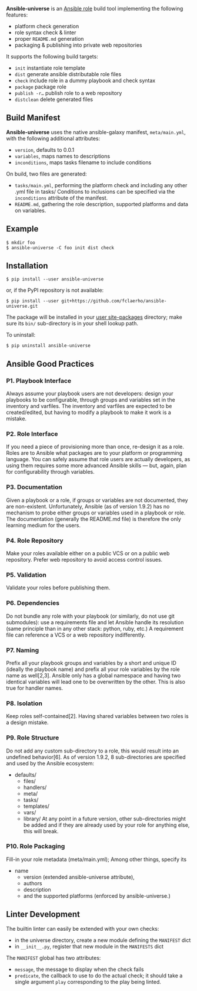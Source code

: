 
**Ansible-universe** is an [Ansible role](http://docs.ansible.com/ansible/playbooks_roles.html) build tool implementing the following features:
  * platform check generation
  * role syntax check & linter
  * proper `README.md` generation
  * packaging & publishing into private web repositories

It supports the following build targets:
  * `init` instantiate role template
  * `dist` generate ansible distributable role files
  * `check` include role in a dummy playbook and check syntax
  * `package` package role
  * `publish -r…` publish role to a web repository
  * `distclean` delete generated files


Build Manifest
--------------

**Ansible-universe** uses the native ansible-galaxy manifest, `meta/main.yml`, with the following additional attributes:
  * `version`, defaults to 0.0.1
  * `variables`, maps names to descriptions
  * `inconditions`, maps tasks filename to include conditions

On build, two files are generated:
  * `tasks/main.yml`, performing the platform check and including any other .yml file in tasks/
    Conditions to inclusions can be specified via the `inconditions` attribute of the manifest.
  * `README.md`, gathering the role description, supported platforms and data on variables.


Example
-------

	$ mkdir foo
	$ ansible-universe -C foo init dist check


Installation
------------

	$ pip install --user ansible-universe

or, if the PyPI repository is not available:

	$ pip install --user git+https://github.com/fclaerho/ansible-universe.git

The package will be installed in your [user site-packages](https://www.python.org/dev/peps/pep-0370/#specification) directory; make sure its `bin/` sub-directory is in your shell lookup path.

To uninstall:

	$ pip uninstall ansible-universe


Ansible Good Practices
----------------------

### P1. Playbook Interface

Always assume your playbook users are not developers:
design your playbooks to be configurable, through groups and variables set in the inventory and varfiles.
The inventory and varfiles are expected to be created/edited,
but having to modify a playbook to make it work is a mistake.

### P2. Role Interface

If you need a piece of provisioning more than once, re-design it as a role.
Roles are to Ansible what packages are to your platform or programming language.
You can safely assume that role users are actually developers,
as using them requires some more advanced Ansible skills — but, again, plan for configurability through variables.

### P3. Documentation

Given a playbook or a role, if groups or variables are not documented, they are non-existent.
Unfortunately, Ansible (as of version 1.9.2) has no mechanism to probe either groups or variables used in a playbook or role.
The documentation (generally the README.md file) is therefore the only learning medium for the users.

### P4. Role Repository

Make your roles available either on a public VCS or on a public web repository.
Prefer web repository to avoid access control issues.

### P5. Validation

Validate your roles before publishing them.

### P6. Dependencies

Do not bundle any role with your playbook (or similarly, do not use git submodules):
use a requirements file and let Ansible handle its resolution (same principle than in any other stack: python, ruby, etc.)
A requirement file can reference a VCS or a web repository indifferently.

### P7. Naming

Prefix all your playbook groups and variables by a short and unique ID (ideally the playbook name)
and prefix all your role variables by the role name as well[2,3].
Ansible only has a global namespace and having two identical variables will lead one to be overwritten by the other.
This is also true for handler names.

### P8. Isolation

Keep roles self-contained[2].
Having shared variables between two roles is a design mistake.

### P9. Role Structure

Do not add any custom sub-directory to a role, this would result into an undefined behavior[6].
As of version 1.9.2, 8 sub-directories are specified and used by the Ansible ecosystem:
  * defaults/
	* files/
	* handlers/
	* meta/
	* tasks/
	* templates/
	* vars/
	* library/
At any point in a future version, other sub-directories might be added
and if they are already used by your role for anything else, this will break.

### P10. Role Packaging

Fill-in your role metadata (meta/main.yml);
Among other things, specify its
  * name
	* version (extended ansible-universe attribute),
	* authors
	* description
	* and the supported platforms (enforced by ansible-universe.)


Linter Development
------------------

The builtin linter can easily be extended with your own checks:
  * in the universe directory, create a new module defining the `MANIFEST` dict
  * in `__init__.py`, register that new module in the `MANIFESTS` dict

The `MANIFEST` global has two attributes:
  * `message`, the message to display when the check fails
  * `predicate`, the callback to use to do the actual check;
     it should take a single argument `play` corresponding to the play being linted.
